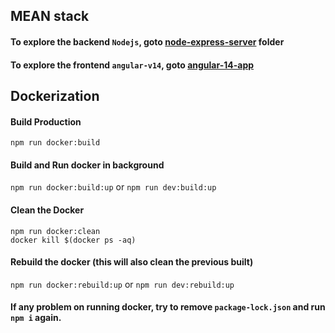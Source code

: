## MEAN stack

#### To explore the backend `Nodejs`, goto [node-express-server](https://github.com/fecoderchinh/angular-nodejs-mongo/tree/master/node-express-server) folder
#### To explore the frontend `angular-v14`, goto [angular-14-app](https://github.com/fecoderchinh/angular-nodejs-mongo/tree/master/angular-14-app)

## Dockerization

#### Build Production
```
npm run docker:build
```

#### Build and Run docker in background
`npm run docker:build:up` or `npm run dev:build:up`

#### Clean the Docker
```
npm run docker:clean
docker kill $(docker ps -aq)
```

#### Rebuild the docker (this will also clean the previous built)
`npm run docker:rebuild:up` or `npm run dev:rebuild:up`

#### If any problem on running docker, try to remove `package-lock.json` and run `npm i` again.